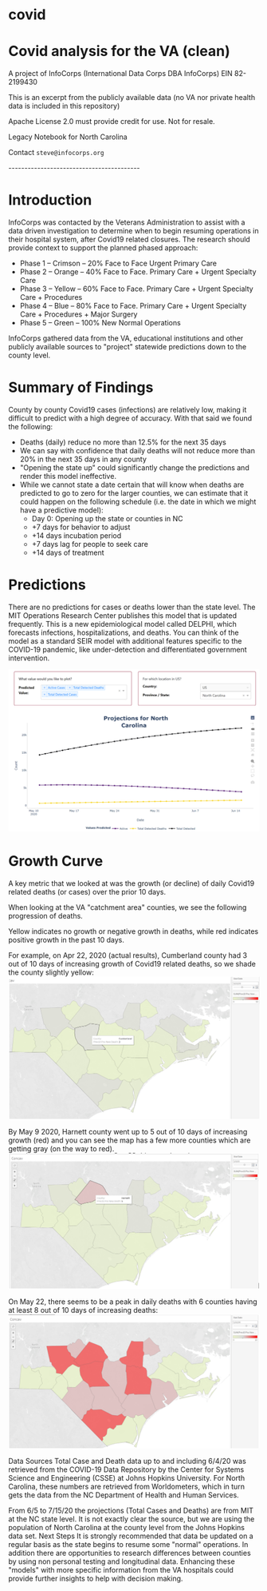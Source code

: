 # covid
# Covid analysis for the VA (clean)
A project of InfoCorps (International Data Corps DBA InfoCorps) EIN 82-2199430<p>
This is an excerpt from the publicly available data (no VA nor private health data is included in this repository)<p>
Apache License 2.0 must provide credit for use. Not for resale.<p>
Legacy Notebook for North Carolina<p>
Contact `steve@infocorps.org`<p>
-----------------------------------------<p>

# Introduction
InfoCorps was contacted by the Veterans Administration to assist with a data driven investigation to determine when to begin resuming operations in their hospital system, after Covid19 related closures. The research should provide context to support the planned phased approach:
 - Phase 1 – Crimson – 20% Face to Face Urgent Primary Care
 - Phase 2 – Orange – 40% Face to Face. Primary Care + Urgent Specialty Care 
 - Phase 3 – Yellow – 60% Face to Face. Primary Care + Urgent Specialty Care + Procedures
 - Phase 4 – Blue – 80% Face to Face. Primary Care + Urgent Specialty Care + Procedures + Major Surgery
 - Phase 5 – Green – 100% New Normal Operations

InfoCorps gathered data from the VA, educational institutions and other publicly available sources to "project" statewide predictions down to the county level.

# Summary of Findings
County by county Covid19 cases (infections) are relatively low, making it difficult to predict with a high degree of accuracy. With that said we found the following:
 - Deaths (daily) reduce no more than 12.5% for the next 35 days 
 - We can say with confidence that daily deaths will not reduce more than 20% in the next 35 days in any county
 - "Opening the state up" could significantly change the predictions and render this model ineffective.
 - While we cannot state a date certain that will know when deaths are predicted to go to zero for the larger counties, we can estimate that it could happen on the following schedule (i.e. the date in which we might have a predictive model):
    - Day 0: Opening up the state or counties in NC
    - +7 days for behavior to adjust
    - +14 days incubation period
    - +7 days lag for people to seek care
    - +14 days of treatment

# Predictions
There are no predictions for cases or deaths lower than the state level. The MIT Operations Research Center publishes this model that is updated frequently. This is a new epidemiological model called DELPHI, which forecasts infections, hospitalizations, and deaths. You can think of the model as a standard SEIR model with additional features specific to the COVID-19 pandemic, like under-detection and differentiated government intervention.<p>
![img_1.png](img_1.png)

# Growth Curve
A key metric that we looked at was the growth (or decline) of daily Covid19 related deaths (or cases) over the prior 10 days.

When looking at the VA "catchment area" counties, we see the following progression of deaths.
 
Yellow indicates no growth or negative growth in deaths, while red indicates positive growth in the past 10 days.

For example, on Apr 22, 2020 (actual results), Cumberland county had 3 out of 10 days of increasing growth of Covid19 related deaths, so we shade the county slightly yellow:
![img_2.png](img_2.png)

By May 9 2020, Harnett county went up to 5 out of 10 days of increasing growth (red) and you can see the map has a few more counties which are getting gray (on the way to red).
![img_3.png](img_3.png)

On May 22, there seems to be a peak in daily deaths with 6 counties having at least 8 out of 10 days of increasing deaths:
![img_5.png](img_5.png)

Data Sources
Total Case and Death data up to and including 6/4/20 was retrieved from the COVID-19 Data Repository by the Center for Systems Science and Engineering (CSSE) at Johns Hopkins University. For North Carolina, these numbers are retrieved from Worldometers, which in turn gets the data from the NC Department of Health and Human Services. 

From 6/5 to 7/15/20 the projections (Total Cases and Deaths) are from MIT at the NC state level. It is not exactly clear the source, but we are using the population of North Carolina at the county level from the Johns Hopkins data set.
Next Steps
It is strongly recommended that data be updated on a regular basis as the state begins to resume some "normal" operations. In addition there are opportunities to research differences between counties by using non personal testing and longitudinal data. Enhancing these "models" with more specific information from the VA hospitals could provide further insights to help with decision making.

